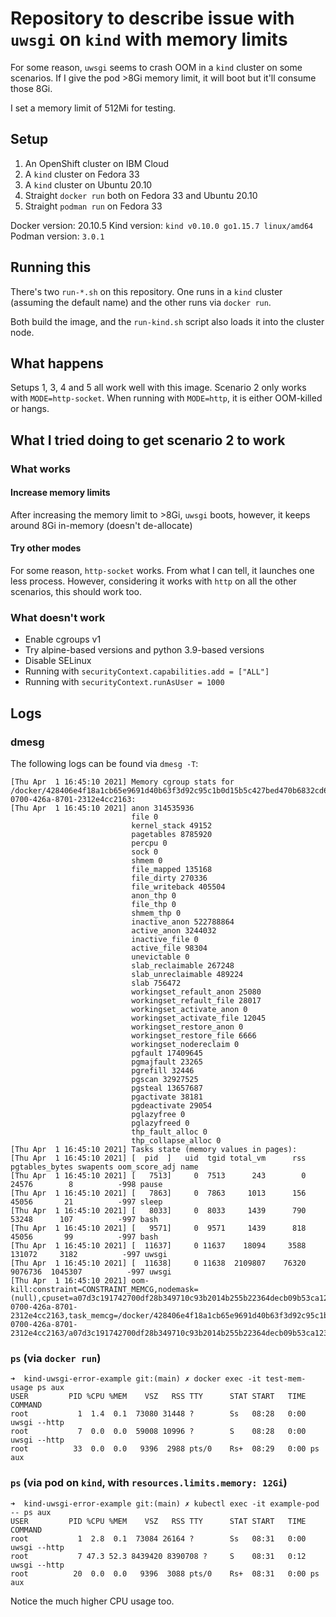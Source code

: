 # Repository to describe issue with `uwsgi` on `kind` with memory limits

For some reason, `uwsgi` seems to crash OOM in a `kind` cluster on some scenarios. If I give the pod >8Gi memory limit, it will boot but it'll consume those 8Gi.

I set a memory limit of 512Mi for testing.

## Setup

1. An OpenShift cluster on IBM Cloud
2. A `kind` cluster on Fedora 33
3. A `kind` cluster on Ubuntu 20.10
4. Straight `docker run` both on Fedora 33 and Ubuntu 20.10
5. Straight `podman run` on Fedora 33

Docker version: 20.10.5
Kind version: `kind v0.10.0 go1.15.7 linux/amd64`
Podman version: `3.0.1`

## Running this

There's two `run-*.sh` on this repository. One runs in a `kind` cluster (assuming the default name) and the other runs via `docker run`.

Both build the image, and the `run-kind.sh` script also loads it into the cluster node.

## What happens

Setups 1, 3, 4 and 5 all work well with this image. Scenario 2 only works with `MODE=http-socket`. When running with `MODE=http`, it is either OOM-killed or hangs.

## What I tried doing to get scenario 2 to work

### What works

#### Increase memory limits

After increasing the memory limit to >8Gi, `uwsgi` boots, however, it keeps around 8Gi in-memory (doesn't de-allocate)

#### Try other modes

For some reason, `http-socket` works. From what I can tell, it launches one less process. However, considering it works with `http` on all the other scenarios, this should work too.

### What doesn't work

- Enable cgroups v1
- Try alpine-based versions and python 3.9-based versions
- Disable SELinux
- Running with `securityContext.capabilities.add = ["ALL"]`
- Running with `securityContext.runAsUser = 1000`

## Logs

### dmesg

The following logs can be found via `dmesg -T`:

```
[Thu Apr  1 16:45:10 2021] Memory cgroup stats for /docker/428406e4f18a1cb65e9691d40b63f3d92c95c1b0d15b5c427bed470b6832cd6e/kubelet/kubepods/pod1788d98a-0700-426a-8701-2312e4cc2163:
[Thu Apr  1 16:45:10 2021] anon 314535936
                           file 0
                           kernel_stack 49152
                           pagetables 8785920
                           percpu 0
                           sock 0
                           shmem 0
                           file_mapped 135168
                           file_dirty 270336
                           file_writeback 405504
                           anon_thp 0
                           file_thp 0
                           shmem_thp 0
                           inactive_anon 522788864
                           active_anon 3244032
                           inactive_file 0
                           active_file 98304
                           unevictable 0
                           slab_reclaimable 267248
                           slab_unreclaimable 489224
                           slab 756472
                           workingset_refault_anon 25080
                           workingset_refault_file 28017
                           workingset_activate_anon 0
                           workingset_activate_file 12045
                           workingset_restore_anon 0
                           workingset_restore_file 6666
                           workingset_nodereclaim 0
                           pgfault 17409645
                           pgmajfault 23265
                           pgrefill 32446
                           pgscan 32927525
                           pgsteal 13657687
                           pgactivate 38181
                           pgdeactivate 29054
                           pglazyfree 0
                           pglazyfreed 0
                           thp_fault_alloc 0
                           thp_collapse_alloc 0
[Thu Apr  1 16:45:10 2021] Tasks state (memory values in pages):
[Thu Apr  1 16:45:10 2021] [  pid  ]   uid  tgid total_vm      rss pgtables_bytes swapents oom_score_adj name
[Thu Apr  1 16:45:10 2021] [   7513]     0  7513      243        0    24576        8          -998 pause
[Thu Apr  1 16:45:10 2021] [   7863]     0  7863     1013      156    45056       21          -997 sleep
[Thu Apr  1 16:45:10 2021] [   8033]     0  8033     1439      790    53248      107          -997 bash
[Thu Apr  1 16:45:10 2021] [   9571]     0  9571     1439      818    45056       99          -997 bash
[Thu Apr  1 16:45:10 2021] [  11637]     0 11637    18094     3588   131072     3182          -997 uwsgi
[Thu Apr  1 16:45:10 2021] [  11638]     0 11638  2109807    76320  9076736  1045307          -997 uwsgi
[Thu Apr  1 16:45:10 2021] oom-kill:constraint=CONSTRAINT_MEMCG,nodemask=(null),cpuset=a07d3c191742700df28b349710c93b2014b255b22364decb09b53ca123fa8272,mems_allowed=0,oom_memcg=/docker/428406e4f18a1cb65e9691d40b63f3d92c95c1b0d15b5c427bed470b6832cd6e/kubelet/kubepods/pod1788d98a-0700-426a-8701-2312e4cc2163,task_memcg=/docker/428406e4f18a1cb65e9691d40b63f3d92c95c1b0d15b5c427bed470b6832cd6e/kubelet/kubepods/pod1788d98a-0700-426a-8701-2312e4cc2163/a07d3c191742700df28b349710c93b2014b255b22364decb09b53ca123fa8272,task=uwsgi,pid=11638,uid=0
```

### `ps` (via `docker run`)

```
➜  kind-uwsgi-error-example git:(main) ✗ docker exec -it test-mem-usage ps aux
USER         PID %CPU %MEM    VSZ   RSS TTY      STAT START   TIME COMMAND
root           1  1.4  0.1  73080 31448 ?        Ss   08:28   0:00 uwsgi --http 
root           7  0.0  0.0  59008 10996 ?        S    08:28   0:00 uwsgi --http 
root          33  0.0  0.0   9396  2988 pts/0    Rs+  08:29   0:00 ps aux
```

### `ps` (via pod on `kind`, with `resources.limits.memory: 12Gi`)

```
➜  kind-uwsgi-error-example git:(main) ✗ kubectl exec -it example-pod -- ps aux
USER         PID %CPU %MEM    VSZ   RSS TTY      STAT START   TIME COMMAND
root           1  2.8  0.1  73084 26164 ?        Ss   08:31   0:00 uwsgi --http 
root           7 47.3 52.3 8439420 8390708 ?     S    08:31   0:12 uwsgi --http 
root          20  0.0  0.0   9396  3088 pts/0    Rs+  08:31   0:00 ps aux
```

Notice the much higher CPU usage too.

